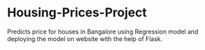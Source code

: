 # Housing-Prices-Project
Predicts price for houses in Bangalore using Regression model and deploying the model on website with the help of Flask. 
